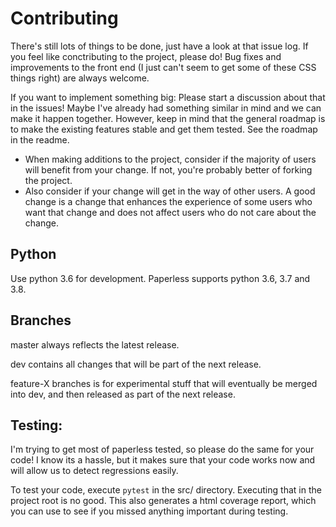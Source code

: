 # Contributing

There's still lots of things to be done, just have a look at that issue log. If you feel like conctributing to the project, please do! Bug fixes and improvements to the front end (I just can't seem to get some of these CSS things right) are always welcome.

If you want to implement something big: Please start a discussion about that in the issues! Maybe I've already had something similar in mind and we can make it happen together. However, keep in mind that the general roadmap is to make the existing features stable and get them tested. See the roadmap in the readme.

* When making additions to the project, consider if the majority of users will benefit from your change. If not, you're probably better of forking the project.
* Also consider if your change will get in the way of other users. A good change is a change that enhances the experience of some users who want that change and does not affect users who do not care about the change.

## Python

Use python 3.6 for development. Paperless supports python 3.6, 3.7 and 3.8.

## Branches

master always reflects the latest release.

dev contains all changes that will be part of the next release.

feature-X branches is for experimental stuff that will eventually be merged into dev, and then released as part of the next release.

## Testing:

I'm trying to get most of paperless tested, so please do the same for your code! I know its a hassle, but it makes sure that your code works now and will allow us to detect regressions easily.

To test your code, execute `pytest` in the src/ directory. Executing that in the project root is no good. This also generates a html coverage report, which you can use to see if you missed anything important during testing.
